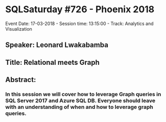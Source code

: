 # SQLSaturday #726 - Phoenix 2018
Event Date: 17-03-2018 - Session time: 13:15:00 - Track: Analytics and Visualization
## Speaker: Leonard Lwakabamba
## Title: Relational meets Graph
## Abstract:
### In this session we will cover how to leverage Graph queries in SQL Server 2017 and Azure SQL DB. Everyone should leave with an understanding of when and how to leverage graph queries.
